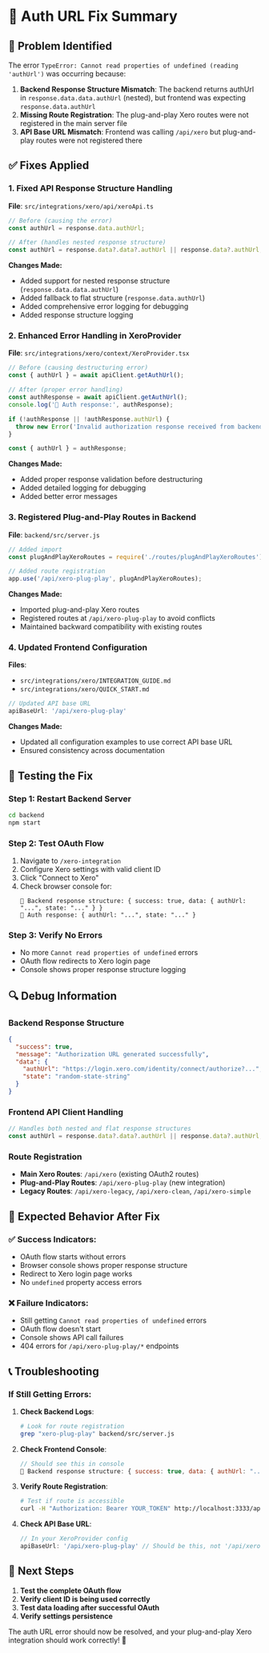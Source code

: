 # 🔧 Auth URL Fix Summary

## 🚨 Problem Identified

The error `TypeError: Cannot read properties of undefined (reading 'authUrl')` was occurring because:

1. **Backend Response Structure Mismatch**: The backend returns authUrl in `response.data.data.authUrl` (nested), but frontend was expecting `response.data.authUrl`
2. **Missing Route Registration**: The plug-and-play Xero routes were not registered in the main server file
3. **API Base URL Mismatch**: Frontend was calling `/api/xero` but plug-and-play routes were not registered there

## ✅ Fixes Applied

### 1. Fixed API Response Structure Handling

**File**: `src/integrations/xero/api/xeroApi.ts`

```typescript
// Before (causing the error)
const authUrl = response.data.authUrl;

// After (handles nested response structure)
const authUrl = response.data?.data?.authUrl || response.data?.authUrl;
```

**Changes Made:**
- Added support for nested response structure (`response.data.data.authUrl`)
- Added fallback to flat structure (`response.data.authUrl`)
- Added comprehensive error logging for debugging
- Added response structure logging

### 2. Enhanced Error Handling in XeroProvider

**File**: `src/integrations/xero/context/XeroProvider.tsx`

```typescript
// Before (causing destructuring error)
const { authUrl } = await apiClient.getAuthUrl();

// After (proper error handling)
const authResponse = await apiClient.getAuthUrl();
console.log('🔧 Auth response:', authResponse);

if (!authResponse || !authResponse.authUrl) {
  throw new Error('Invalid authorization response received from backend');
}

const { authUrl } = authResponse;
```

**Changes Made:**
- Added proper response validation before destructuring
- Added detailed logging for debugging
- Added better error messages

### 3. Registered Plug-and-Play Routes in Backend

**File**: `backend/src/server.js`

```javascript
// Added import
const plugAndPlayXeroRoutes = require('./routes/plugAndPlayXeroRoutes');

// Added route registration
app.use('/api/xero-plug-play', plugAndPlayXeroRoutes);
```

**Changes Made:**
- Imported plug-and-play Xero routes
- Registered routes at `/api/xero-plug-play` to avoid conflicts
- Maintained backward compatibility with existing routes

### 4. Updated Frontend Configuration

**Files**: 
- `src/integrations/xero/INTEGRATION_GUIDE.md`
- `src/integrations/xero/QUICK_START.md`

```typescript
// Updated API base URL
apiBaseUrl: '/api/xero-plug-play'
```

**Changes Made:**
- Updated all configuration examples to use correct API base URL
- Ensured consistency across documentation

## 🧪 Testing the Fix

### Step 1: Restart Backend Server
```bash
cd backend
npm start
```

### Step 2: Test OAuth Flow
1. Navigate to `/xero-integration`
2. Configure Xero settings with valid client ID
3. Click "Connect to Xero"
4. Check browser console for:
   ```
   🔧 Backend response structure: { success: true, data: { authUrl: "...", state: "..." } }
   🔧 Auth response: { authUrl: "...", state: "..." }
   ```

### Step 3: Verify No Errors
- No more `Cannot read properties of undefined` errors
- OAuth flow redirects to Xero login page
- Console shows proper response structure logging

## 🔍 Debug Information

### Backend Response Structure
```json
{
  "success": true,
  "message": "Authorization URL generated successfully",
  "data": {
    "authUrl": "https://login.xero.com/identity/connect/authorize?...",
    "state": "random-state-string"
  }
}
```

### Frontend API Client Handling
```typescript
// Handles both nested and flat response structures
const authUrl = response.data?.data?.authUrl || response.data?.authUrl;
```

### Route Registration
- **Main Xero Routes**: `/api/xero` (existing OAuth2 routes)
- **Plug-and-Play Routes**: `/api/xero-plug-play` (new integration)
- **Legacy Routes**: `/api/xero-legacy`, `/api/xero-clean`, `/api/xero-simple`

## 🎯 Expected Behavior After Fix

### ✅ Success Indicators:
- OAuth flow starts without errors
- Browser console shows proper response structure
- Redirect to Xero login page works
- No `undefined` property access errors

### ❌ Failure Indicators:
- Still getting `Cannot read properties of undefined` errors
- OAuth flow doesn't start
- Console shows API call failures
- 404 errors for `/api/xero-plug-play/*` endpoints

## 📞 Troubleshooting

### If Still Getting Errors:

1. **Check Backend Logs**:
   ```bash
   # Look for route registration
   grep "xero-plug-play" backend/src/server.js
   ```

2. **Check Frontend Console**:
   ```javascript
   // Should see this in console
   🔧 Backend response structure: { success: true, data: { authUrl: "...", state: "..." } }
   ```

3. **Verify Route Registration**:
   ```bash
   # Test if route is accessible
   curl -H "Authorization: Bearer YOUR_TOKEN" http://localhost:3333/api/xero-plug-play/status
   ```

4. **Check API Base URL**:
   ```typescript
   // In your XeroProvider config
   apiBaseUrl: '/api/xero-plug-play' // Should be this, not '/api/xero'
   ```

## 🚀 Next Steps

1. **Test the complete OAuth flow**
2. **Verify client ID is being used correctly**
3. **Test data loading after successful OAuth**
4. **Verify settings persistence**

The auth URL error should now be resolved, and your plug-and-play Xero integration should work correctly! 🎉
